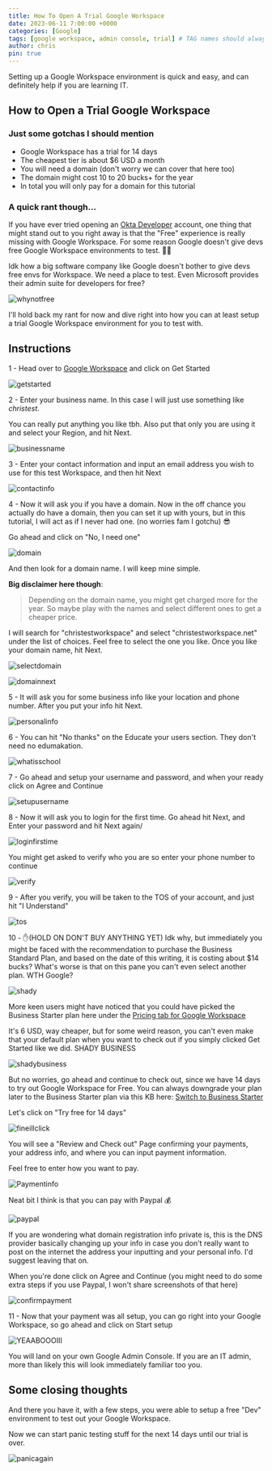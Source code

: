 ```yaml
---
title: How To Open A Trial Google Workspace
date: 2023-06-11 7:00:00 +0000
categories: [Google]
tags: [google workspace, admin console, trial] # TAG names should always be lowercase
author: chris
pin: true
---
```


Setting up a Google Workspace environment is quick and easy, and can definitely help if you are learning IT.

## How to Open a Trial Google Workspace

### Just some gotchas I should mention

- Google Workspace has a trial for 14 days
- The cheapest tier is about $6 USD a month
- You will need a domain (don't worry we can cover that here too)
- The domain might cost 10 to 20 bucks+ for the year
- In total you will only pay for a domain for this tutorial

### A quick rant though...

If you have ever tried opening an [Okta Developer](https://blog.chriscoding.app/posts/how-to-get-free-okta-dev/) account, one thing that might stand out to you right away is that the "Free" experience is really missing with Google Workspace. For some reason Google doesn't give devs free Google Workspace environments to test. 🤷‍♂️

Idk how a big software company like Google doesn't bother to give devs free envs for Workspace. We need a place to test. Even Microsoft provides their admin suite for developers for free?

![whynotfree](https://i.imgflip.com/7ozckg.jpg)

I'll hold back my rant for now and dive right into how you can at least setup a trial Google Workspace environment for you to test with.

## Instructions

1 - Head over to [Google Workspace](https://workspace.google.com/) and click on Get Started

![getstarted](/2023-06-11+10_37_07-Window.png)

2 - Enter your business name. In this case I will just use something like _christest_.

You can really put anything you like tbh. Also put that only you are using it and select your Region, and hit Next.

![businessname](/2023-06-11+10_41_32-Window.png)

3 - Enter your contact information and input an email address you wish to use for this test Workspace, and then hit Next

![contactinfo](/2023-06-11+10_46_25-Window.png)

4 - Now it will ask you if you have a domain. Now in the off chance you actually do have a domain, then you can set it up with yours, but in this tutorial, I will act as if I never had one. (no worries fam I gotchu) 😎

Go ahead and click on "No, I need one"

![domain](/2023-06-11+10_50_25-Window.png)

And then look for a domain name. I will keep mine simple.

**Big disclaimer here though**:

> Depending on the domain name, you might get charged more for the year. So maybe play with the names and select different ones to get a cheaper price.

I will search for "christestworkspace" and select "christestworkspace.net" under the list of choices. Feel free to select the one you like. Once you like your domain name, hit Next.

![selectdomain](/2023-06-11+10_56_50-Window.png)

![domainnext](/2023-06-11+10_59_26-Window.png)

5 - It will ask you for some business info like your location and phone number. After you put your info hit Next.

![personalinfo](/2023-06-11+11_02_01-Window.png)

6 - You can hit "No thanks" on the Educate your users section. They don't need no edumakation.

![whatisschool](/2023-06-11+11_04_20-Window.png)

7 - Go ahead and setup your username and password, and when your ready click on Agree and Continue

![setupusername](/2023-06-11+11_06_39-Window.png)

8 - Now it will ask you to login for the first time. Go ahead hit Next, and Enter your password and hit Next again/

![loginfirstime](/2023-06-11+11_08_06-Window.png)

You might get asked to verify who you are so enter your phone number to continue

![verify](/2023-06-11+11_09_35-Window.png)

9 - After you verify, you will be taken to the TOS of your account, and just hit "I Understand"

![tos](/2023-06-11+11_11_18-Window.png)

10 - ✋(HOLD ON DON'T BUY ANYTHING YET) Idk why, but immediately you might be faced with the recommendation to purchase the Business Standard Plan, and based on the date of this writing, it is costing about $14 bucks? What's worse is that on this pane you can't even select another plan. WTH Google?

![shady](/2023-06-11+11_12_37-Window.png)

More keen users might have noticed that you could have picked the Business Starter plan here under the [Pricing tab for Google Workspace](https://workspace.google.com/pricing.html)

It's 6 USD, way cheaper, but for some weird reason, you can't even make that your default plan when you want to check out if you simply clicked Get Started like we did. SHADY BUSINESS

![shadybusiness](https://i.imgflip.com/7ozh5g.jpg)

But no worries, go ahead and continue to check out, since we have 14 days to try out Google Workspace for Free. You can always downgrade your plan later to the Business Starter plan via this KB here: [Switch to Business Starter](/https://support.google.com/a/answer/10069853?hl=en)

Let's click on "Try free for 14 days"

![fineillclick](/2023-06-11+11_26_47-Window.png)

You will see a "Review and Check out" Page confirming your payments, your address info, and where you can input payment information.

Feel free to enter how you want to pay.

![Paymentinfo](/2023-06-11+11_28_28-Window.png)

Neat bit I think is that you can pay with Paypal 💰

![paypal](/https://i.imgflip.com/7ozih4.jpg)

If you are wondering what domain registration info private is, this is the DNS provider basically changing up your info in case you don't really want to post on the internet the address your inputting and your personal info. I'd suggest leaving that on.

When you're done click on Agree and Continue (you might need to do some extra steps if you use Paypal, I won't share screenshots of that here)

![confirmpayment](/2023-06-11+11_34_04-Window.png)

11 - Now that your payment was all setup, you can go right into your Google Workspace, so go ahead and click on Start setup

![YEAABOOOIII](/2023-06-11+11_40_46-Window.png)

You will land on your own Google Admin Console. If you are an IT admin, more than likely this will look immediately familiar too you.

## Some closing thoughts

And there you have it, with a few steps, you were able to setup a free "Dev" environment to test out your Google Workspace.

Now we can start panic testing stuff for the next 14 days until our trial is over.

![panicagain](/https://i.imgflip.com/7oziyl.jpg)
